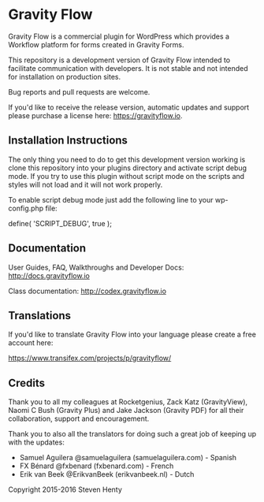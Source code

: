 Gravity Flow
==============================

Gravity Flow is a commercial plugin for WordPress which provides a Workflow platform for forms created in Gravity Forms.

This repository is a development version of Gravity Flow intended to facilitate communication with developers. It is not stable and not intended for installation on production sites.

Bug reports and pull requests are welcome.

If you'd like to receive the release version, automatic updates and support please purchase a license here: https://gravityflow.io.


## Installation Instructions
The only thing you need to do to get this development version working is clone this repository into your plugins directory and activate script debug mode. If you try to use this plugin without script mode on the scripts and styles will not load and it will not work properly.

To enable script debug mode just add the following line to your wp-config.php file:

define( 'SCRIPT_DEBUG', true );

## Documentation
User Guides, FAQ, Walkthroughs and Developer Docs: http://docs.gravityflow.io

Class documentation: http://codex.gravityflow.io

## Translations
If you'd like to translate Gravity Flow into your language please create a free account here:

https://www.transifex.com/projects/p/gravityflow/

## Credits
Thank you to all my colleagues at Rocketgenius, Zack Katz (GravityView), Naomi C Bush (Gravity Plus) and Jake Jackson (Gravity PDF) for all their collaboration, support and encouragement.

Thank you to also all the translators for doing such a great job of keeping up with the updates:

* Samuel Aguilera @samuelaguilera (samuelaguilera.com) - Spanish
* FX Bénard @fxbenard (fxbenard.com) - French
* Erik van Beek @ErikvanBeek (erikvanbeek.nl) - Dutch



Copyright 2015-2016 Steven Henty
